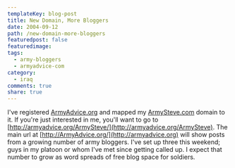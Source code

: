 ```yaml
---
templateKey: blog-post
title: New Domain, More Bloggers
date: 2004-09-12
path: /new-domain-more-bloggers
featuredpost: false
featuredimage:
tags:
  - army-bloggers
  - armyadvice-com
category:
  - iraq
comments: true
share: true
---
```


I've registered [ArmyAdvice.org](http://armyadvice.org) and mapped my [ArmySteve.com](http://aspadvice.org/armysteve) domain to it. If you're just interested in me, you'll want to go to [http://armyadvice.org/ArmySteve/](http://armyadvice.org/ArmySteve). The main url at [http://ArmyAdvice.org/](http://armyadvice.org) will show posts from a growing number of army bloggers. I've set up three this weekend; guys in my platoon or whom I've met since getting called up. I expect that number to grow as word spreads of free blog space for soldiers.
